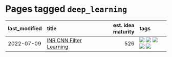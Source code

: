 # Pages tagged `deep_learning`

|last_modified|title|est. idea maturity|tags
|:---|:---|---:|:---|
|2022-07-09|[INR CNN Filter Learning](../INR_CNN_filter_learning.md)|526|[![](https://img.shields.io/badge/tag-CNN-4dea78)](../tags/CNN.md) [![](https://img.shields.io/badge/tag-INR-b653cf)](../tags/INR.md) [![](https://img.shields.io/badge/tag-deep_learning-ac8afc)](../tags/deep_learning.md) [![](https://img.shields.io/badge/tag-experimental-b08442)](../tags/experimental.md) [![](https://img.shields.io/badge/tag-filter_learning-c979f)](../tags/filter_learning.md)|